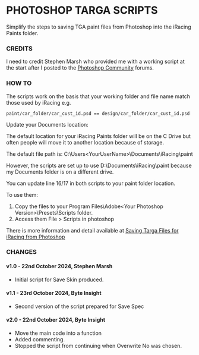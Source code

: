 # PHOTOSHOP TARGA SCRIPTS

Simplify the steps to saving TGA paint files from Photoshop into the iRacing Paints folder.

### CREDITS

I need to credit Stephen Marsh who provided me with a working script at the start after I posted to the [Photoshop Community](https://community.adobe.com/t5/photoshop-ecosystem-discussions/scripts-for-saving-targa-tga-files-to-a-known-folder-location/td-p/13998437) forums.

### HOW TO

The scripts work on the basis that your working folder and file name match those used by iRacing e.g.

```
paint/car_folder/car_cust_id.psd == design/car_folder/car_cust_id.psd
```

Update your Documents location:

The default location for your iRacing Paints folder will be on the C Drive but often people will move it to another location because of storage. 

The default file path is: C:\Users\<YourUserName>\Documents\iRacing\paint 

However, the scripts are set up to use D:\Documents\iRacing\paint because my Documents folder is on a different drive. 

You can update line 16/17 in both scripts to your paint folder location.

To use them:

1. Copy the files to your Program Files\Adobe\<Your Photoshop Version>\Presets\Scripts folder.
2. Access them File > Scripts in photoshop

There is more information and detail available at [Saving Targa Files for iRacing from Photoshop](https://byteinsight.co.uk/2023/12/saving-targa-files-for-iracing-from-photoshop/)

### CHANGES

#### v1.0 - 22nd October 2024, Stephen Marsh
- Initial script for Save Skin produced.

#### v1.1 - 23rd October 2024, Byte Insight
- Second version of the script prepared for Save Spec

#### v2.0 - 22nd October 2024, Byte Insight
- Move the main code into a function
- Added commenting.
- Stopped the script from continuing when Overwrite No was chosen.
